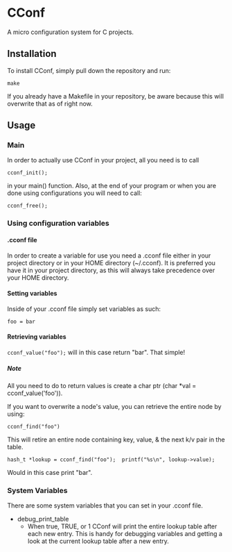 # CConf
A micro configuration system for C projects.

## Installation
To install CConf, simply pull down the repository and run: 

`make`

If you already have a Makefile  in your repository, be aware because this will overwrite that as of right now.

## Usage
### Main
In order to actually use CConf in your project, all you need is to call 

`cconf_init();`

in your main() function. Also, at the end of your program or when you are done using configurations you will need to call:
	
`cconf_free();`

### Using configuration variables
#### .cconf file
In order to create a variable for use you need a .cconf file either in your project directory or in your HOME directory (~/.cconf). It is preferred you have it in your project directory, as this will always take precedence over your HOME directory.

#### Setting variables
Inside of your .cconf file simply set variables as such:

`foo = bar`

#### Retrieving variables
`cconf_value("foo");` will in this case return "bar". That simple!
##### Note
All you need to do to return values is create a char ptr (char *val = cconf_value('foo')).

If you want to overwrite a node's value, you can retrieve the entire node by using:

`cconf_find("foo")`

This will retire an entire node containing key, value, & the next k/v pair in the table.

`hash_t *lookup = cconf_find("foo");  printf("%s\n", lookup->value);`

Would in this case print "bar".

### System Variables
There are some system variables that you can set in your .cconf file.

- debug_print_table	
  - When true, TRUE, or 1 CConf will print the entire lookup table after each new entry. This is handy for debugging variables and getting a look at the current lookup table after a new entry.
